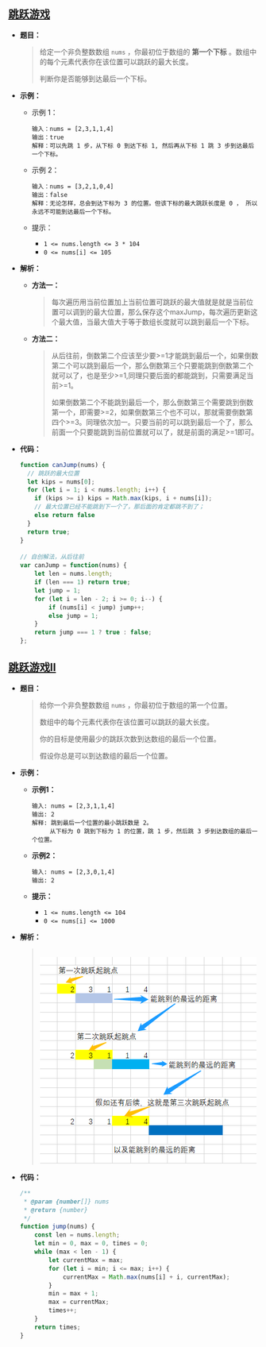 ## [跳跃游戏](https://leetcode.cn/problems/jump-game/)

* **题目：**

  >给定一个非负整数数组 `nums` ，你最初位于数组的 **第一个下标** 。数组中的每个元素代表你在该位置可以跳跃的最大长度。
  >
  >判断你是否能够到达最后一个下标。

* **示例：**

  * 示例 1：

    ```
    输入：nums = [2,3,1,1,4]
    输出：true
    解释：可以先跳 1 步，从下标 0 到达下标 1, 然后再从下标 1 跳 3 步到达最后一个下标。
    ```

  * 示例 2：

    ```
    输入：nums = [3,2,1,0,4]
    输出：false
    解释：无论怎样，总会到达下标为 3 的位置。但该下标的最大跳跃长度是 0 ， 所以永远不可能到达最后一个下标。
    ```

  * 提示：

    * `1 <= nums.length <= 3 * 104`
    * `0 <= nums[i] <= 105`

* **解析：**

  * **方法一：**

    >每次遍历用当前位置加上当前位置可跳跃的最大值就是就是当前位置可以调到的最大位置，那么保存这个maxJump，每次遍历更新这个最大值，当最大值大于等于数组长度就可以跳到最后一个下标。

  * **方法二：**

    >从后往前，倒数第二个应该至少要>=1才能跳到最后一个，如果倒数第二个可以跳到最后一个，那么倒数第三个只要能跳到倒数第二个就可以了，也是至少>=1,同理只要后面的都能跳到，只需要满足当前>=1。
    >
    >如果倒数第二个不能跳到最后一个，那么倒数第三个需要跳到倒数第一个，即需要>=2，如果倒数第三个也不可以，那就需要倒数第四个>=3。同理依次加一。只要当前的可以跳到最后一个了，那么前面一个只要能跳到当前位置就可以了，就是前面的满足>=1即可。

* **代码：**

  ```js
  function canJump(nums) {
  	// 跳跃的最大位置
    let kips = nums[0]; 
    for (let i = 1; i < nums.length; i++) {
      if (kips >= i) kips = Math.max(kips, i + nums[i]);
      // 最大位置已经不能跳到下一个了，那后面的肯定都跳不到了；
      else return false
    }
    return true;
  }
  
  // 自创解法，从后往前
  var canJump = function(nums) {
      let len = nums.length;
      if (len === 1) return true;
      let jump = 1;
      for (let i = len - 2; i >= 0; i--) {
          if (nums[i] < jump) jump++;
          else jump = 1;
      }
      return jump === 1 ? true : false;
  };
  ```




## [跳跃游戏II](https://leetcode.cn/problems/jump-game-ii/)

* **题目：**

  >给你一个非负整数数组 `nums` ，你最初位于数组的第一个位置。
  >
  >数组中的每个元素代表你在该位置可以跳跃的最大长度。
  >
  >你的目标是使用最少的跳跃次数到达数组的最后一个位置。
  >
  >假设你总是可以到达数组的最后一个位置。
  >

* **示例：**

  * **示例1：**

    ```
    输入: nums = [2,3,1,1,4]
    输出: 2
    解释: 跳到最后一个位置的最小跳跃数是 2。
         从下标为 0 跳到下标为 1 的位置，跳 1 步，然后跳 3 步到达数组的最后一个位置。
    ```

  * **示例2：**

    ```
    输入: nums = [2,3,0,1,4]
    输出: 2
    ```

  * **提示：**

    * `1 <= nums.length <= 104`
    * `0 <= nums[i] <= 1000`

* **解析：**

  ><br>![图片.png](04.跳跃游戏.assets/9d5016c6e660a452991185d23b7b4d98853b7c300453d79715b5e9a206085e44-图片.png)

* **代码：**

  ```js
  /**
   * @param {number[]} nums
   * @return {number}
   */
  function jump(nums) {
      const len = nums.length;
      let min = 0, max = 0, times = 0;
      while (max < len - 1) {
          let currentMax = max;
          for (let i = min; i <= max; i++) {
              currentMax = Math.max(nums[i] + i, currentMax);
          }
          min = max + 1;
          max = currentMax;
          times++;
      }
      return times;
  }
  ```

  